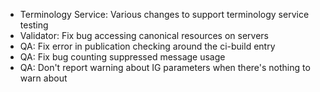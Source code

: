 * Terminology Service: Various changes to support terminology service testing
* Validator: Fix bug accessing canonical resources on servers
* QA: Fix error in publication checking around the ci-build entry
* QA: Fix bug counting suppressed message usage
* QA: Don't report warning about IG parameters when there's nothing to warn about
